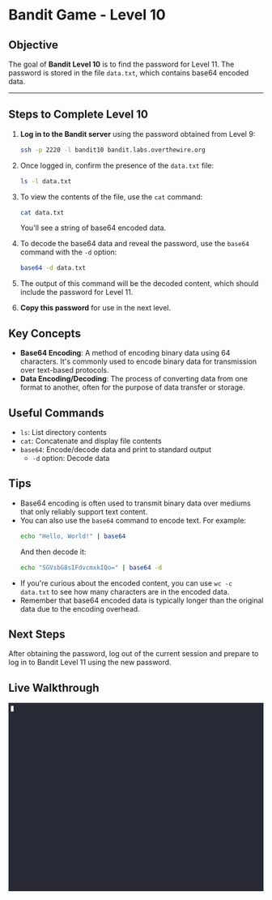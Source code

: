# Bandit Game - Level 10

## Objective
The goal of **Bandit Level 10** is to find the password for Level 11. The password is stored in the file `data.txt`, which contains base64 encoded data.

---

## Steps to Complete Level 10

1. **Log in to the Bandit server** using the password obtained from Level 9:
   ```bash
   ssh -p 2220 -l bandit10 bandit.labs.overthewire.org
   ```

2. Once logged in, confirm the presence of the `data.txt` file:
   ```bash
   ls -l data.txt
   ```

3. To view the contents of the file, use the `cat` command:
   ```bash
   cat data.txt
   ```
   You'll see a string of base64 encoded data.

4. To decode the base64 data and reveal the password, use the `base64` command with the `-d` option:
   ```bash
   base64 -d data.txt
   ```

5. The output of this command will be the decoded content, which should include the password for Level 11.

6. **Copy this password** for use in the next level.

## Key Concepts

- **Base64 Encoding**: A method of encoding binary data using 64 characters. It's commonly used to encode binary data for transmission over text-based protocols.
- **Data Encoding/Decoding**: The process of converting data from one format to another, often for the purpose of data transfer or storage.

## Useful Commands

- `ls`: List directory contents
- `cat`: Concatenate and display file contents
- `base64`: Encode/decode data and print to standard output
  - `-d` option: Decode data

## Tips

- Base64 encoding is often used to transmit binary data over mediums that only reliably support text content.
- You can also use the `base64` command to encode text. For example:
  ```bash
  echo "Hello, World!" | base64
  ```
  And then decode it:
  ```bash
  echo "SGVsbG8sIFdvcmxkIQo=" | base64 -d
  ```
- If you're curious about the encoded content, you can use `wc -c data.txt` to see how many characters are in the encoded data.
- Remember that base64 encoded data is typically longer than the original data due to the encoding overhead.

## Next Steps

After obtaining the password, log out of the current session and prepare to log in to Bandit Level 11 using the new password.

## Live Walkthrough

![Bandit Level 10](bandit-level-10.gif)
